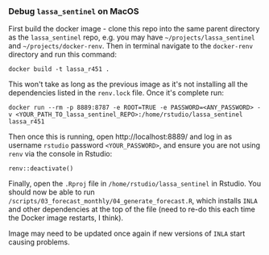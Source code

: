 ### Debug `lassa_sentinel` on MacOS

First build the docker image - clone this repo into the same parent directory as the `lassa_sentinel` repo, e.g. you may have `~/projects/lassa_sentinel` and `~/projects/docker-renv`. Then in terminal navigate to the `docker-renv` directory and run this command:

```
docker build -t lassa_r451 .

```

This won't take as long as the previous image as it's not installing all the dependencies listed in the `renv.lock` file. Once it's complete run:

```
docker run --rm -p 8889:8787 -e ROOT=TRUE -e PASSWORD=<ANY_PASSWORD> -v <YOUR_PATH_TO_lassa_sentinel_REPO>:/home/rstudio/lassa_sentinel lassa_r451
```

Then once this is running, open http://localhost:8889/ and log in as username `rstudio` password `<YOUR_PASSWORD>`, and ensure you are not using `renv` via the console in Rstudio: 

```
renv::deactivate()
```

Finally, open the `.Rproj` file in `/home/rstudio/lassa_sentinel` in Rstudio. You should now be able to run `/scripts/03_forecast_monthly/04_generate_forecast.R`, which installs `INLA` and other dependencies at the top of the file (need to re-do this each time the Docker image restarts, I think). 

Image may need to be updated once again if new versions of `INLA` start causing problems. 